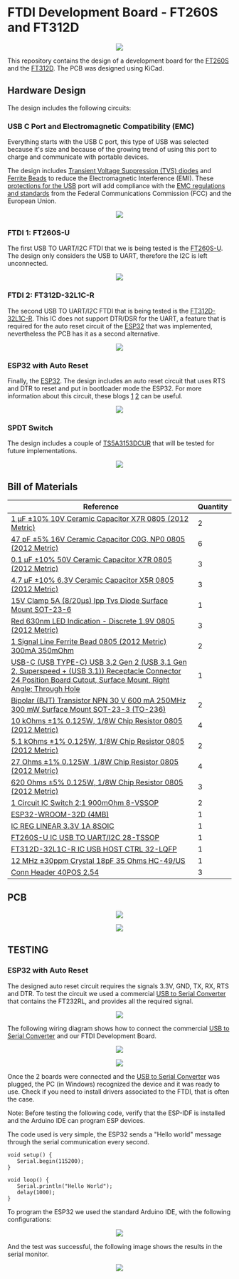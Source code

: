 # FTDI Development Board - FT260S and FT312D #

<p align="center">
  <img src="./Images/ftdi-pcb-1.jpg">
</p>

This repository contains the design of a development board for the [FT260S](https://www.digikey.com/en/products/detail/ftdi-future-technology-devices-international-ltd/FT260S-U/6124909) and the [FT312D](https://www.digikey.com/en/products/detail/ftdi-future-technology-devices-international-ltd/FT312D-32L1C-R/4047486). The PCB was designed using KiCad.

## Hardware Design

The design includes the following circuits:

### USB C Port and Electromagnetic Compatibility (EMC)

Everything starts with the USB C port, this type of USB was selected because it's size and because of the growing trend of using this port to charge and communicate with portable devices.

The design includes [Transient Voltage Suppression (TVS) diodes](https://www.digikey.com/en/products/detail/comchip-technology/CPDT6-5V4-HF/1121118) and [Ferrite Beads](https://www.digikey.com/en/products/detail/fair-rite-products-corp/2508056017Y0/8594301) to reduce the Electromagnetic Interference (EMI). These [protections for the USB](https://www.rs-online.com/designspark/usb-port-protection) port will add compliance with the [EMC regulations and standards](https://learnemc.com/emc-regulations-and-standards) from the  Federal Communications Commission (FCC) and the European Union.

<p align="center">
  <img src="./Images/schematic-usb-c.jpg">
</p>

### FTDI 1: FT260S-U

The first USB TO UART/I2C FTDI that we is being tested is the [FT260S-U](https://www.digikey.com/en/products/detail/ftdi-future-technology-devices-international-ltd/FT260S-U/6124909). The design only considers the USB to UART, therefore the I2C is left unconnected.

<p align="center">
  <img src="./Images/schematic-ft260s.jpg">
</p>

### FTDI 2: FT312D-32L1C-R

The second USB TO UART/I2C FTDI that is being tested is the [FT312D-32L1C-R](https://www.digikey.com/en/products/detail/ftdi-future-technology-devices-international-ltd/FT312D-32L1C-R/4047486). This IC does not support DTR/DSR for the UART, a feature that is required for the auto reset circuit of the [ESP32](https://www.digikey.com/en/products/detail/espressif-systems/ESP32-WROOM-32D-4MB/9381716) that was implemented, nevertheless the PCB has it as a second alternative.

<p align="center">
  <img src="./Images/schematic-f312d.jpg">
</p>

### ESP32 with Auto Reset

Finally, the [ESP32](https://www.digikey.com/en/products/detail/espressif-systems/ESP32-WROOM-32D-4MB/9381716). The design includes an auto reset circuit that uses RTS and DTR to reset and put in bootloader mode the ESP32. For more information about this circuit, these blogs [1](https://forum.micropython.org/viewtopic.php?f=18&t=4966) [2](https://forums.adafruit.com/viewtopic.php?f=57&p=483993#p487891) can be useful.

<p align="center">
  <img src="./Images/schematic-esp32-auto-reset.jpg">
</p>

### SPDT Switch

The design includes a couple of [TS5A3153DCUR](https://www.digikey.com/en/products/detail/texas-instruments/TS5A3153DCUR/1216791) that will be tested for future implementations.

<p align="center">
  <img src="./Images/schematic-switch.jpg">
</p>

## Bill of Materials ##

| Reference | Quantity |
| ------------- | ------------- |
| [1 µF ±10% 10V Ceramic Capacitor X7R 0805 (2012 Metric)](https://www.digikey.com/en/products/detail/samsung-electro-mechanics/CL21B105KPFNNNE/3886933)  | 2 |
| [47 pF ±5% 16V Ceramic Capacitor C0G, NP0 0805 (2012 Metric)](https://www.digikey.com/en/products/detail/w%C3%BCrth-elektronik/885012007014/5453673)  | 6 |
| [0.1 µF ±10% 50V Ceramic Capacitor X7R 0805 (2012 Metric)](https://www.digikey.com/en/products/detail/avx-corporation/08055C104KAT2A/563505)  | 3 |
| [4.7 µF ±10% 6.3V Ceramic Capacitor X5R 0805 (2012 Metric)](https://www.digikey.com/en/products/detail/samsung-electro-mechanics/CL21A475KQFNNNE/3886856)  | 3 |
| [15V Clamp 5A (8/20µs) Ipp Tvs Diode Surface Mount SOT-23-6](https://www.digikey.com/en/products/detail/comchip-technology/CPDT6-5V4-HF/1121118)  | 1 |
| [Red 630nm LED Indication - Discrete 1.9V 0805 (2012 Metric)](https://www.digikey.com/en/products/detail/w%C3%BCrth-elektronik/150080SS75000/4489921)  | 3 |
| [1 Signal Line Ferrite Bead 0805 (2012 Metric) 300mA 350mOhm](https://www.digikey.com/en/products/detail/fair-rite-products-corp/2508056017Y0/8594301)  | 2 |
| [USB-C (USB TYPE-C) USB 3.2 Gen 2 (USB 3.1 Gen 2, Superspeed + (USB 3.1)) Receptacle Connector 24 Position Board Cutout, Surface Mount, Right Angle; Through Hole](https://www.digikey.com/en/products/detail/cui-devices/UJ31-CH-G2-SMT-TR/8024057)  | 1 |
| [Bipolar (BJT) Transistor NPN 30 V 600 mA 250MHz 300 mW Surface Mount SOT-23-3 (TO-236)](https://www.digikey.com/en/products/detail/onsemi/MMBT2222LT1G/919595)  | 2 |
| [10 kOhms ±1% 0.125W, 1/8W Chip Resistor 0805 (2012 Metric)](https://www.digikey.com/en/products/detail/vishay-dale/CRCW080510K0FKEAC/7928398)  | 4 |
| [5.1 kOhms ±1% 0.125W, 1/8W Chip Resistor 0805 (2012 Metric)](https://www.digikey.com/en/products/detail/stackpole-electronics-inc/RMCF0805FT5K10/1760394)  | 2 |
| [27 Ohms ±1% 0.125W, 1/8W Chip Resistor 0805 (2012 Metric)](https://www.digikey.com/en/products/detail/stackpole-electronics-inc/RMCF0805FT27R0/1712920)  | 4 |
| [620 Ohms ±5% 0.125W, 1/8W Chip Resistor 0805 (2012 Metric)](https://www.digikey.com/en/products/detail/yageo/RC0805JR-07620RL/728357)  | 3 |
| [1 Circuit IC Switch 2:1 900mOhm 8-VSSOP](https://www.digikey.com/en/products/detail/texas-instruments/TS5A3153DCUR/1216791)  | 2 |
| [ESP32-WROOM-32D (4MB)](https://www.digikey.com/en/products/detail/espressif-systems/ESP32-WROOM-32D-4MB/9381716)  | 1 |
| [IC REG LINEAR 3.3V 1A 8SOIC](https://www.digikey.com/en/products/detail/diodes-incorporated/AP2115M-3-3TRG1/5305574)  | 1 |
| [FT260S-U IC USB TO UART/I2C 28-TSSOP](https://www.digikey.com/en/products/detail/ftdi-future-technology-devices-international-ltd/FT260S-U/6124909)  | 1 |
| [FT312D-32L1C-R IC USB HOST CTRL 32-LQFP](https://www.digikey.com/en/products/detail/ftdi-future-technology-devices-international-ltd/FT312D-32L1C-R/4047486)  | 1 |
| [12 MHz ±30ppm Crystal 18pF 35 Ohms HC-49/US](https://www.digikey.com/en/products/detail/jauch-quartz/J49SMH-F-G-G-K-12M0/10416018)  | 1 |
| [Conn Header 40POS 2.54](https://www.digikey.com/en/products/detail/3m/2340-6111TG/1237275)  | 3 |

## PCB

<p align="center">
  <img src="./Images/ftdi-testing-board01.jpg">
</p>

<p align="center">
  <img src="./Images/ftdi-testing-board02.jpg">
</p>

## TESTING

### ESP32 with Auto Reset

The designed auto reset circuit requires the signals 3.3V, GND, TX, RX, RTS and DTR. To test the circuit we used a commercial [USB to Serial Converter](https://www.amazon.com/gp/product/B075N82CDL/ref=ppx_yo_dt_b_asin_title_o04_s00?ie=UTF8&language=en_US&psc=1) that contains the FT232RL, and provides all the required signal.

<p align="center">
  <img src="./Images/ftdi-programmer.jpg">
</p>

The following wiring diagram shows how to connect the commercial [USB to Serial Converter](https://www.amazon.com/gp/product/B075N82CDL/ref=ppx_yo_dt_b_asin_title_o04_s00?ie=UTF8&language=en_US&psc=1) and our FTDI Development Board.

<p align="center">
  <img src="./Images/ftdi-wiring-diagram-1.jpg">
</p>

<p align="center">
  <img src="./Images/ftdi-wiring-diagram-2.jpg">
</p>

Once the 2 boards were connected and the [USB to Serial Converter](https://www.amazon.com/gp/product/B075N82CDL/ref=ppx_yo_dt_b_asin_title_o04_s00?ie=UTF8&language=en_US&psc=1) was plugged, the PC (in Windows) recognized the device and it was ready to use. Check if you need to install drivers associated to the FTDI, that is often the case.

Note: Before testing the following code, verify that the ESP-IDF is installed and the Arduino IDE can program ESP devices.

The code used is very simple, the ESP32 sends a "Hello world" message through the serial communication every second.

```
void setup() {
   Serial.begin(115200);
}

void loop() {
   Serial.println("Hello World");
   delay(1000);
}
```
To program the ESP32 we used the standard Arduino IDE, with the following configurations:

<p align="center">
  <img src="./Images/ide-setup.png">
</p>

And the test was successful, the following image shows the results in the serial monitor.

<p align="center">
  <img src="./Images/auto-reset-test-result.png">
</p>
